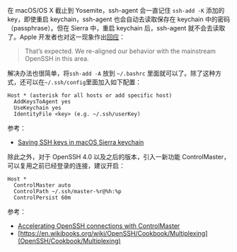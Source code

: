 
在 macOS/OS X 截止到 Yosemite，ssh-agent 会一直记住 `ssh-add -K` 添加的 key，即使重启 keychain，ssh-agent 也会自动去读取保存在 keychain 中的密码（passphrase）。但在 Sierra 中，重启 keychain 后，ssh-agent 就不会去读取了。Apple 开发者也对这一现象作出[回应](https://openradar.appspot.com/27348363)：

> That’s expected. We re-aligned our behavior with the mainstream OpenSSH in this area. 

解决办法也很简单，将`ssh-add -A` 放到 `~/.bashrc` 里面就可以了。除了这种方式，还可以在`~/.ssh/config`里面加入如下配置：
```
Host * (asterisk for all hosts or add specific host)
  AddKeysToAgent yes
  UseKeychain yes
  IdentityFile <key> (e.g. ~/.ssh/userKey)
```
参考：
- [Saving SSH keys in macOS Sierra keychain](https://github.com/jirsbek/SSH-keys-in-macOS-Sierra-keychain)

除此之外，对于 OpenSSH 4.0 以及之后的版本，引入一新功能 ControlMaster，可以复用之前已经登录的连接，建议开启：
```
Host *
  ControlMaster auto
  ControlPath ~/.ssh/master-%r@%h:%p
  ControlPersist 60m
```
参考：
- [Accelerating OpenSSH connections with ControlMaster](https://www.linux.com/news/accelerating-openssh-connections-controlmaster)
- [https://en.wikibooks.org/wiki/OpenSSH/Cookbook/Multiplexing](OpenSSH/Cookbook/Multiplexing)

